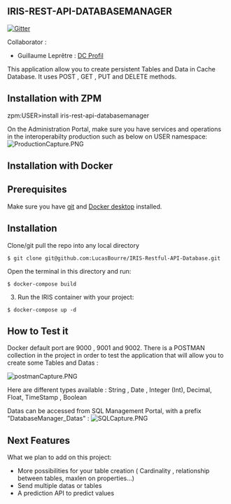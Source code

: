 ## IRIS-REST-API-DATABASEMANAGER

[![Gitter](https://img.shields.io/badge/Available%20on-Intersystems%20Open%20Exchange-00b2a9.svg)](https://openexchange.intersystems.com/package/iris-rest-api-databasemanager)

Collaborator :
- Guillaume Leprêtre : [DC Profil](https://community.intersystems.com/user/guillaume-lepretre)

This application allow you to create  persistent Tables and Data in Cache Database.
It uses POST , GET , PUT and DELETE methods.

## Installation with ZPM

zpm:USER>install iris-rest-api-databasemanager

On the Administration Portal, make sure you have services and operations in the interoperabilty production such as below on USER namespace: 
![ProductionCapture.PNG](https://raw.githubusercontent.com/LucasBourre/IRIS-REST-API-DATABASEMANAGER/blob/master/documents/ProductionCapture.PNG)

 
## Installation with Docker

## Prerequisites
Make sure you have [git](https://git-scm.com/book/en/v2/Getting-Started-Installing-Git) and [Docker desktop](https://www.docker.com/products/docker-desktop) installed.

## Installation 
Clone/git pull the repo into any local directory

```
$ git clone git@github.com:LucasBourre/IRIS-Restful-API-Database.git
```

Open the terminal in this directory and run:

```
$ docker-compose build
```

3. Run the IRIS container with your project:

```
$ docker-compose up -d
```

## How to Test it

Docker default port are 9000 , 9001 and 9002.
There is a POSTMAN collection in the project in order to test the application that will allow you to create some Tables and Datas : 

![postmanCapture.PNG](https://raw.githubusercontent.com/LucasBourre/IRIS-REST-API-DATABASEMANAGER/blob/master/documents/postmanCapture.PNG)

Here are different types available :
String , Date , Integer (Int), Decimal, Float, TimeStamp , Boolean

Datas can be accessed from SQL Management Portal, with a prefix "DatabaseManager_Datas" : 
![SQLCapture.PNG](https://raw.githubusercontent.com/LucasBourre/IRIS-REST-API-DATABASEMANAGER/blob/master/documents/SQLCapture.PNG)
 
## Next Features
What we plan to add on this project:
- More possibilities for your table creation ( Cardinality , relationship between tables, maxlen on properties...)
- Send multiple datas or tables
- A prediction API to predict values
